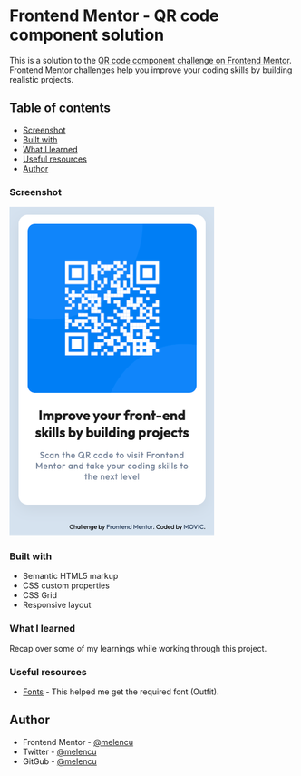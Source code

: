 # Frontend Mentor - QR code component solution

This is a solution to the [QR code component challenge on Frontend Mentor](https://www.frontendmentor.io/challenges/qr-code-component-iux_sIO_H). Frontend Mentor challenges help you improve your coding skills by building realistic projects.

## Table of contents

- [Screenshot](#screenshot)
- [Built with](#built-with)
- [What I learned](#what-i-learned)
- [Useful resources](#useful-resources)
- [Author](#Author)

### Screenshot

![](./images/qr-code-challenge.png)

### Built with

- Semantic HTML5 markup
- CSS custom properties
- CSS Grid
- Responsive layout

### What I learned

Recap over some of my learnings while working through this project.

### Useful resources

- [Fonts](https://fonts.google.com/) - This helped me get the required font (Outfit).

## Author

- Frontend Mentor - [@melencu](https://www.frontendmentor.io/profile/melencu)
- Twitter - [@melencu](https://twitter.com/melencu)
- GitGub - [@melencu](https://github.com/melencu)
